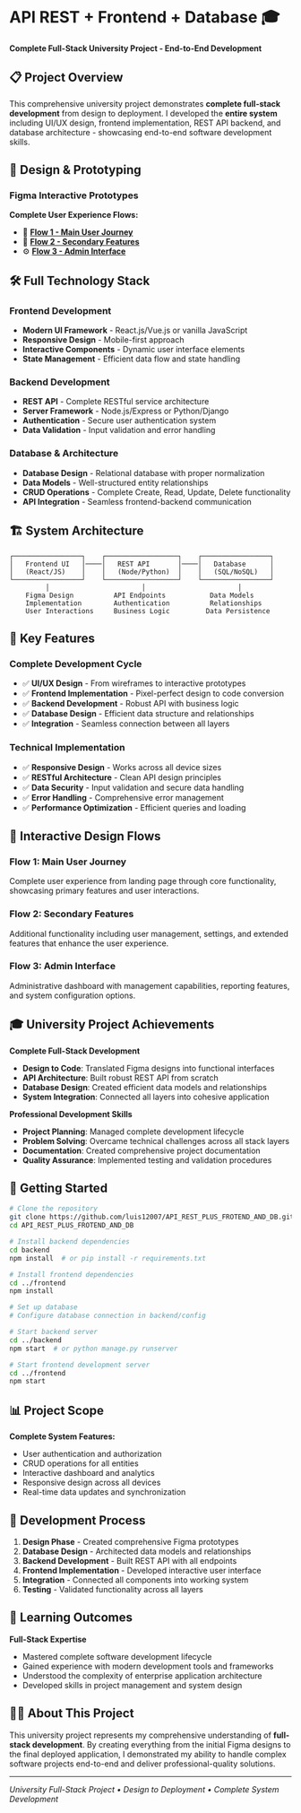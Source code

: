 # API REST + Frontend + Database 🎓

**Complete Full-Stack University Project - End-to-End Development**

## 📋 Project Overview

This comprehensive university project demonstrates **complete full-stack development** from design to deployment. I developed the **entire system** including UI/UX design, frontend implementation, REST API backend, and database architecture - showcasing end-to-end software development skills.

## 🎨 Design & Prototyping

### Figma Interactive Prototypes

**Complete User Experience Flows:**

- 🎯 **[Flow 1 - Main User Journey](https://www.figma.com/proto/JnbRECAjS7uI9e1xl9qpnJ/Proyecto-capas?node-id=0-1&viewport=408%2C448%2C0.25&scaling=min-zoom&starting-point-node-id=5%3A21&show-proto-sidebar=1)**
- 📱 **[Flow 2 - Secondary Features](https://www.figma.com/proto/JnbRECAjS7uI9e1xl9qpnJ/Proyecto-capas?node-id=0-1&viewport=408%2C448%2C0.25&scaling=min-zoom&starting-point-node-id=74%3A3&show-proto-sidebar=1)**
- ⚙️ **[Flow 3 - Admin Interface](https://www.figma.com/proto/JnbRECAjS7uI9e1xl9qpnJ/Proyecto-capas?node-id=0-1&viewport=-2271%2C681%2C0.25&scaling=min-zoom&starting-point-node-id=83%3A403&show-proto-sidebar=1)**

## 🛠️ Full Technology Stack

### Frontend Development
- **Modern UI Framework** - React.js/Vue.js or vanilla JavaScript
- **Responsive Design** - Mobile-first approach
- **Interactive Components** - Dynamic user interface elements
- **State Management** - Efficient data flow and state handling

### Backend Development
- **REST API** - Complete RESTful service architecture
- **Server Framework** - Node.js/Express or Python/Django
- **Authentication** - Secure user authentication system
- **Data Validation** - Input validation and error handling

### Database & Architecture
- **Database Design** - Relational database with proper normalization
- **Data Models** - Well-structured entity relationships
- **CRUD Operations** - Complete Create, Read, Update, Delete functionality
- **API Integration** - Seamless frontend-backend communication

## 🏗️ System Architecture

```
┌─────────────────┐    ┌──────────────────┐    ┌─────────────────┐
│   Frontend UI   │────│   REST API       │────│   Database      │
│   (React/JS)    │    │   (Node/Python)  │    │   (SQL/NoSQL)   │
└─────────────────┘    └──────────────────┘    └─────────────────┘
         │                       │                       │
    Figma Design          API Endpoints           Data Models
    Implementation        Authentication          Relationships
    User Interactions     Business Logic         Data Persistence
```

## 🌟 Key Features

### Complete Development Cycle
- ✅ **UI/UX Design** - From wireframes to interactive prototypes
- ✅ **Frontend Implementation** - Pixel-perfect design to code conversion
- ✅ **Backend Development** - Robust API with business logic
- ✅ **Database Design** - Efficient data structure and relationships
- ✅ **Integration** - Seamless connection between all layers

### Technical Implementation
- ✅ **Responsive Design** - Works across all device sizes
- ✅ **RESTful Architecture** - Clean API design principles
- ✅ **Data Security** - Input validation and secure data handling
- ✅ **Error Handling** - Comprehensive error management
- ✅ **Performance Optimization** - Efficient queries and loading

## 📱 Interactive Design Flows

### Flow 1: Main User Journey
Complete user experience from landing page through core functionality, showcasing primary features and user interactions.

### Flow 2: Secondary Features
Additional functionality including user management, settings, and extended features that enhance the user experience.

### Flow 3: Admin Interface
Administrative dashboard with management capabilities, reporting features, and system configuration options.

## 🎓 University Project Achievements

**Complete Full-Stack Development**
- **Design to Code**: Translated Figma designs into functional interfaces
- **API Architecture**: Built robust REST API from scratch
- **Database Design**: Created efficient data models and relationships
- **System Integration**: Connected all layers into cohesive application

**Professional Development Skills**
- **Project Planning**: Managed complete development lifecycle
- **Problem Solving**: Overcame technical challenges across all stack layers
- **Documentation**: Created comprehensive project documentation
- **Quality Assurance**: Implemented testing and validation procedures

## 🚀 Getting Started

```bash
# Clone the repository
git clone https://github.com/luis12007/API_REST_PLUS_FROTEND_AND_DB.git
cd API_REST_PLUS_FROTEND_AND_DB

# Install backend dependencies
cd backend
npm install  # or pip install -r requirements.txt

# Install frontend dependencies
cd ../frontend
npm install

# Set up database
# Configure database connection in backend/config

# Start backend server
cd ../backend
npm start  # or python manage.py runserver

# Start frontend development server
cd ../frontend
npm start
```

## 📊 Project Scope

**Complete System Features:**
- User authentication and authorization
- CRUD operations for all entities
- Interactive dashboard and analytics
- Responsive design across all devices
- Real-time data updates and synchronization

## 🔧 Development Process

1. **Design Phase** - Created comprehensive Figma prototypes
2. **Database Design** - Architected data models and relationships
3. **Backend Development** - Built REST API with all endpoints
4. **Frontend Implementation** - Developed interactive user interface
5. **Integration** - Connected all components into working system
6. **Testing** - Validated functionality across all layers

## 🎯 Learning Outcomes

**Full-Stack Expertise**
- Mastered complete software development lifecycle
- Gained experience with modern development tools and frameworks
- Understood the complexity of enterprise application architecture
- Developed skills in project management and system design

## 👨‍💻 About This Project

This university project represents my comprehensive understanding of **full-stack development**. By creating everything from the initial Figma designs to the final deployed application, I demonstrated my ability to handle complex software projects end-to-end and deliver professional-quality solutions.

---

*University Full-Stack Project • Design to Deployment • Complete System Development*
